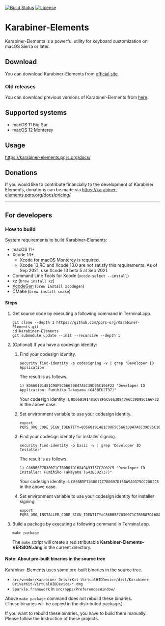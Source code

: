 [![Build Status](https://github.com/pqrs-org/Karabiner-Elements/workflows/Karabiner-Elements%20CI/badge.svg)](https://github.com/pqrs-org/Karabiner-Elements/actions)
[![License](https://img.shields.io/badge/license-Public%20Domain-blue.svg)](https://github.com/pqrs-org/Karabiner-Elements/blob/main/LICENSE.md)

# Karabiner-Elements

Karabiner-Elements is a powerful utility for keyboard customization on macOS Sierra or later.

## Download

You can download Karabiner-Elements from [official site](https://karabiner-elements.pqrs.org/).

### Old releases

You can download previous versions of Karabiner-Elements from [here](https://karabiner-elements.pqrs.org/docs/releasenotes/).

## Supported systems

-   macOS 11 Big Sur
-   macOS 12 Monterey

## Usage

<https://karabiner-elements.pqrs.org/docs/>

## Donations

If you would like to contribute financially to the development of Karabiner Elements, donations can be made via <https://karabiner-elements.pqrs.org/docs/pricing/>

---

## For developers

### How to build

System requirements to build Karabiner-Elements:

-   macOS 11+
-   Xcode 13+
    -   Xcode for macOS Monterey is required.
    -   Xcode 13 RC and Xcode 13.0 are not satisfy this requirements. As of Sep 2021, use Xcode 13 beta 5 at Sep 2021.
-   Command Line Tools for Xcode (`xcode-select --install`)
-   xz (`brew install xz`)
-   [XcodeGen](https://github.com/yonaskolb/XcodeGen) (`brew install xcodegen`)
-   CMake (`brew install cmake`)

#### Steps

1.  Get source code by executing a following command in Terminal.app.

    ```shell
    git clone --depth 1 https://github.com/pqrs-org/Karabiner-Elements.git
    cd Karabiner-Elements
    git submodule update --init --recursive --depth 1
    ```

2.  (Optional) If you have a codesign identity:

    1.  Find your codesign identity.

        ```shell
        security find-identity -p codesigning -v | grep 'Developer ID Application'
        ```

        The result is as follows.

        ```text
        1) 8D660191481C98F5C56630847A6C39D95C166F22 "Developer ID Application: Fumihiko Takayama (G43BCU2T37)"
        ```

        Your codesign identity is `8D660191481C98F5C56630847A6C39D95C166F22` in the above case.

    2.  Set environment variable to use your codesign identity.

        ```shell
        export PQRS_ORG_CODE_SIGN_IDENTITY=8D660191481C98F5C56630847A6C39D95C166F22
        ```

    3.  Find your codesign identity for installer signing.

        ```shell
        security find-identity -p basic -v | grep 'Developer ID Installer'
        ```

        The result is as follows.

        ```text
        1) C86BB5F7830071C7B0B07D168A9A9375CC2D02C5 "Developer ID Installer: Fumihiko Takayama (G43BCU2T37)"
        ```

        Your codesign identity is `C86BB5F7830071C7B0B07D168A9A9375CC2D02C5` in the above case.

    4.  Set environment variable to use your codesign identity for installer signing.

        ```shell
        export PQRS_ORG_INSTALLER_CODE_SIGN_IDENTITY=C86BB5F7830071C7B0B07D168A9A9375CC2D02C5
        ```

3.  Build a package by executing a following command in Terminal.app.

    ```shell
    make package
    ```

    The `make` script will create a redistributable **Karabiner-Elements-VERSION.dmg** in the current directory.

#### Note: About pre-built binaries in the source tree

Karabiner-Elements uses some pre-built binaries in the source tree.

-   `src/vendor/Karabiner-DriverKit-VirtualHIDDevice/dist/Karabiner-DriverKit-VirtualHIDDevice-*.dmg`
-   `Sparkle.framework` in `src/apps/PreferencesWindow/`

Above `make package` command does not rebuild these binaries.<br/>
(These binaries will be copied in the distributed package.)

If you want to rebuild these binaries, you have to build them manually.<br/>
Please follow the instruction of these projects.

